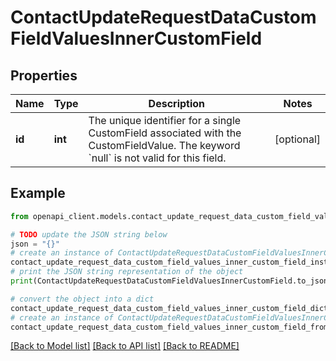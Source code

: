 # ContactUpdateRequestDataCustomFieldValuesInnerCustomField


## Properties

Name | Type | Description | Notes
------------ | ------------- | ------------- | -------------
**id** | **int** | The unique identifier for a single CustomField associated with the CustomFieldValue. The keyword &#x60;null&#x60; is not valid for this field. | [optional] 

## Example

```python
from openapi_client.models.contact_update_request_data_custom_field_values_inner_custom_field import ContactUpdateRequestDataCustomFieldValuesInnerCustomField

# TODO update the JSON string below
json = "{}"
# create an instance of ContactUpdateRequestDataCustomFieldValuesInnerCustomField from a JSON string
contact_update_request_data_custom_field_values_inner_custom_field_instance = ContactUpdateRequestDataCustomFieldValuesInnerCustomField.from_json(json)
# print the JSON string representation of the object
print(ContactUpdateRequestDataCustomFieldValuesInnerCustomField.to_json())

# convert the object into a dict
contact_update_request_data_custom_field_values_inner_custom_field_dict = contact_update_request_data_custom_field_values_inner_custom_field_instance.to_dict()
# create an instance of ContactUpdateRequestDataCustomFieldValuesInnerCustomField from a dict
contact_update_request_data_custom_field_values_inner_custom_field_from_dict = ContactUpdateRequestDataCustomFieldValuesInnerCustomField.from_dict(contact_update_request_data_custom_field_values_inner_custom_field_dict)
```
[[Back to Model list]](../README.md#documentation-for-models) [[Back to API list]](../README.md#documentation-for-api-endpoints) [[Back to README]](../README.md)


